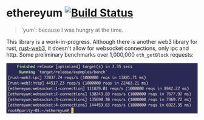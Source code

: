 # ethereyum [![Build Status](https://travis-ci.org/etherswap/ethereyum.svg?branch=master)](https://travis-ci.org/etherswap/ethereyum)
> 'yum': because I was hungry at the time.

This library is a work-in-progress.  Although there is another web3 library for rust, [rust-web3](https://github.com/tomusdrw/rust-web3),
it doesn't allow for websocket connections, only ipc and http.  Some preliminary benchmarks over 1,000,000 `eth_getBlock` requests:

![ethereyum-benchmark](/static/ethereyum-benchmark.png)
